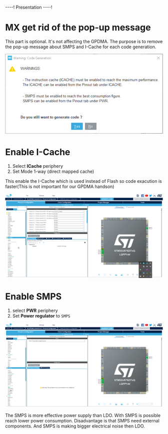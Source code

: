 ----!
Presentation
----!

# MX get rid of the pop-up message

This part is optional. It's not affecting the GPDMA. The purpose is to remove the pop-up message about SMPS and I-Cache for each code generation.

![popup message](./img/2022-05-16-11_05_19.png)

# Enable I-Cache

1. Select **ICache** periphery
2. Set Mode 1-way (direct mapped cache)

This enable the I-Cache which is used instead of Flash so code exacution is faster(This is not important for our GPDMA handson)

![Enable Icache](./img/22_05_16_199.gif)

# Enable SMPS

1. select **PWR** periphery
2. Set **Power regulator** to `SMPS`

![Enable SMPS](./img/22_05_16_201.gif)

The SMPS is more effective power supply than LDO. With SMPS is possible reach lower power consumption. 
Disadvantage is that SMPS need external components. And SMPS is making bigger electrical noise then LDO. 

